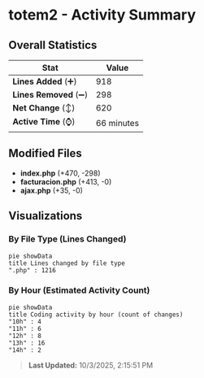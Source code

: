 # totem2 - Activity Summary 

## Overall Statistics

| Stat                   | Value                                                             |
| ---------------------- | ----------------------------------------------------------------- |
| **Lines Added** (➕)   | 918                                          |
| **Lines Removed** (➖) | 298                                        |
| **Net Change** (↕)    | 620                |
| **Active Time** (⌚)   | 66 minutes |


## Modified Files
- **index.php** (+470, -298)
- **facturacion.php** (+413, -0)
- **ajax.php** (+35, -0)

## Visualizations

### By File Type (Lines Changed)

```mermaid
pie showData
title Lines changed by file type
".php" : 1216
```

### By Hour (Estimated Activity Count)

```mermaid
pie showData
title Coding activity by hour (count of changes)
"10h" : 4
"11h" : 6
"12h" : 8
"13h" : 16
"14h" : 2
```


> **Last Updated:** 10/3/2025, 2:15:51 PM